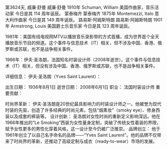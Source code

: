 第3624天, 威廉·舒曼
威廉·舒曼 1910年
Schuman, William 美国作曲家，音乐活动家
今日是其 114 周年诞辰。
蒙泰梅齐
蒙泰梅齐 1875年
Montemezzi, Italo 意大利作曲家
今日是其 149 周年诞辰。
路易斯·阿姆斯特朗
路易斯·阿姆斯特朗 1901年
Armstrong, Louis 美国爵士乐音乐家
今日是其 123 周年诞辰。

1981年：美国有线电视网MTV以播放音乐录影带的方式首播，成为世界首个全天播放音乐节目的频道。这个事件与信息技术（IT）相关，但不涉及中国、香港、俄罗斯或苏联，也不是战争相关事件。

1966年：伊夫·圣洛朗，法国知名时装设计师（2008年逝世）。这个事件与信息技术（IT）相关，但没有涉及中国、香港、俄罗斯或苏联，也不是战争相关事件。

详细信息：
伊夫·圣洛朗（Yves Saint Laurent）：

出生日期： 1936年8月1日
逝世日期： 2008年6月1日
职业： 法国时装设计师
重要贡献：

时尚界革新： 伊夫·圣洛朗是20世纪最具影响力的时装设计师之一。他被誉为现代时装的先驱，创造了许多经典的时尚元素，包括“烟熏妆”（smoky eye）、修身西装以及成套的裤装等。
设计创新： 圣洛朗对女性时尚的重新定义影响深远。他在1966年推出的“Le Smoking”西装为女性量身定制，突破了传统女性着装的界限，赋予女性更多的男性化穿着风格，这一设计至今仍被广泛推崇。
品牌创立： 他于1961年创立了以自己名字命名的品牌——“Yves Saint Laurent”。他的品牌不仅带来了时尚界的革新，还推动了高级定制与成衣（ready-to-wear）市场的发展。